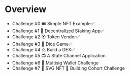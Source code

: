 # Overview

- Challenge #0 🎟 Simple NFT Example✅
- Challenge #1 🥩 Decentralized Staking App✅
- Challenge #2 🏵 Token Vendor✅
- Challenge #3 🎲 Dice Game✅
- Challenge #4 ⚖️ Build a DEX✅
- Challenge #5 📺 A State Channel Application
- Challenge #6 👛 Multisig Wallet Challenge
- Challenge #7 🎁 SVG NFT 🎫 Building Cohort Challenge
